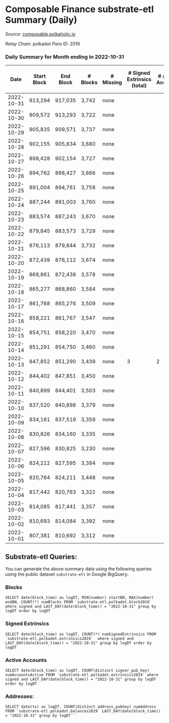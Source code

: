 # Composable Finance substrate-etl Summary (Daily)

_Source_: [composable.polkaholic.io](https://composable.polkaholic.io)

*Relay Chain*: polkadot
*Para ID*: 2019



### Daily Summary for Month ending in 2022-10-31


| Date | Start Block | End Block | # Blocks | # Missing | # Signed Extrinsics (total) | # Active Accounts | # Addresses with Balances | # Events | # Transfers | # XCM Transfers In | # XCM Transfers Out |
| ---- | ----------- | --------- | -------- | --------- | --------------------------- | ----------------- | ------------------------- | -------- | ----------- | ------------------ | ------------------- |
| 2022-10-31 | 913,294 | 917,035 | 3,742 | none |  |  | 7 | 7,486 |   |   |   |
| 2022-10-30 | 909,572 | 913,293 | 3,722 | none |  |  |  | 7,446 |   |   |   |
| 2022-10-29 | 905,835 | 909,571 | 3,737 | none |  |  | 7 | 7,479 |   |   |   |
| 2022-10-28 | 902,155 | 905,834 | 3,680 | none |  |  |  | 7,362 |   |   |   |
| 2022-10-27 | 898,428 | 902,154 | 3,727 | none |  |  | 7 | 7,456 |   |   |   |
| 2022-10-26 | 894,762 | 898,427 | 3,666 | none |  |  | 7 | 7,334 |   |   |   |
| 2022-10-25 | 891,004 | 894,761 | 3,758 | none |  |  | 7 | 7,518 |   |   |   |
| 2022-10-24 | 887,244 | 891,003 | 3,760 | none |  |  | 7 | 7,523 |   |   |   |
| 2022-10-23 | 883,574 | 887,243 | 3,670 | none |  |  |  | 7,342 |   |   |   |
| 2022-10-22 | 879,845 | 883,573 | 3,729 | none |  |  | 7 | 7,460 |   |   |   |
| 2022-10-21 | 876,113 | 879,844 | 3,732 | none |  |  |  | 7,466 |   |   |   |
| 2022-10-20 | 872,439 | 876,112 | 3,674 | none |  |  |  | 7,350 |   |   |   |
| 2022-10-19 | 868,861 | 872,438 | 3,578 | none |  |  |  | 7,158 |   |   |   |
| 2022-10-18 | 865,277 | 868,860 | 3,584 | none |  |  | 7 | 7,173 |   |   |   |
| 2022-10-17 | 861,768 | 865,276 | 3,509 | none |  |  | 7 | 7,020 |   |   |   |
| 2022-10-16 | 858,221 | 861,767 | 3,547 | none |  |  | 7 | 7,096 |   |   |   |
| 2022-10-15 | 854,751 | 858,220 | 3,470 | none |  |  | 7 | 6,945 |   |   |   |
| 2022-10-14 | 851,291 | 854,750 | 3,460 | none |  |  |  | 6,922 |   |   |   |
| 2022-10-13 | 847,852 | 851,290 | 3,439 | none | 3 | 2 | 7 | 6,894 | 1  |   |   |
| 2022-10-12 | 844,402 | 847,851 | 3,450 | none |  |  | 6 | 6,902 |   |   |   |
| 2022-10-11 | 840,899 | 844,401 | 3,503 | none |  |  | 6 | 7,008 |   |   |   |
| 2022-10-10 | 837,520 | 840,898 | 3,379 | none |  |  | 6 | 6,760 |   |   |   |
| 2022-10-09 | 834,161 | 837,519 | 3,359 | none |  |  | 6 | 6,720 |   |   |   |
| 2022-10-08 | 830,826 | 834,160 | 3,335 | none |  |  | 6 | 6,672 |   |   |   |
| 2022-10-07 | 827,596 | 830,825 | 3,230 | none |  |  | 6 | 6,462 |   |   |   |
| 2022-10-06 | 824,212 | 827,595 | 3,384 | none |  |  | 6 | 6,770 |   |   |   |
| 2022-10-05 | 820,764 | 824,211 | 3,448 | none |  |  | 6 | 6,898 |   |   |   |
| 2022-10-04 | 817,442 | 820,763 | 3,322 | none |  |  | 6 | 6,645 |   |   |   |
| 2022-10-03 | 814,085 | 817,441 | 3,357 | none |  |  |  | 6,716 |   |   |   |
| 2022-10-02 | 810,693 | 814,084 | 3,392 | none |  |  |  | 6,786 |   |   |   |
| 2022-10-01 | 807,381 | 810,692 | 3,312 | none |  |  |  | 6,626 |   |   |   |

## Substrate-etl Queries:
You can generate the above summary data using the following queries using the public dataset `substrate-etl` in Google BigQuery:


### Blocks
```
SELECT date(block_time) as logDT, MIN(number) startBN, MAX(number) endBN, COUNT(*) numBlocks FROM `substrate-etl.polkadot.block2019`  where signed and LAST_DAY(date(block_time)) = "2022-10-31" group by logDT order by logDT
```


### Signed Extrinsics
```
SELECT date(block_time) as logDT, COUNT(*) numSignedExtrinsics FROM `substrate-etl.polkadot.extrinsics2019`  where signed and LAST_DAY(date(block_time)) = "2022-10-31" group by logDT order by logDT
```


### Active Accounts
```
SELECT date(block_time) as logDT, COUNT(distinct signer_pub_key) numAccountsActive FROM `substrate-etl.polkadot.extrinsics2019` where signed and LAST_DAY(date(block_time)) = "2022-10-31" group by logDT order by logDT
```


### Addresses:
```
SELECT date(ts) as logDT, COUNT(distinct address_pubkey) numAddress FROM `substrate-etl.polkadot.balances2019` LAST_DAY(date(block_time)) = "2022-10-31" group by logDT```

